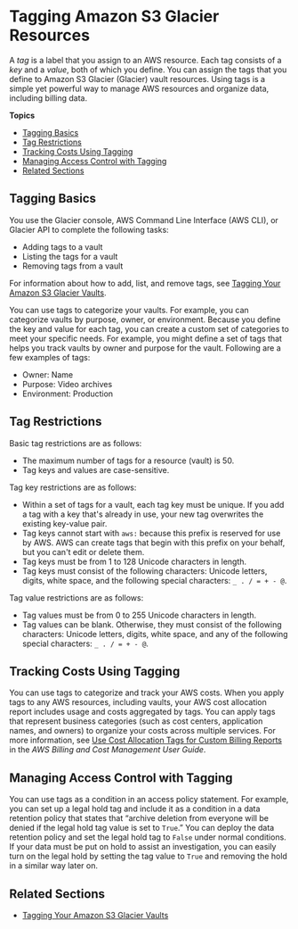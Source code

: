 # Tagging Amazon S3 Glacier Resources<a name="tagging"></a>

A *tag* is a label that you assign to an AWS resource\. Each tag consists of a *key* and a *value*, both of which you define\. You can assign the tags that you define to Amazon S3 Glacier \(Glacier\) vault resources\. Using tags is a simple yet powerful way to manage AWS resources and organize data, including billing data\. 

**Topics**
+ [Tagging Basics](#tagging-basics)
+ [Tag Restrictions](#tagging-restrictions)
+ [Tracking Costs Using Tagging](#tagging-billing)
+ [Managing Access Control with Tagging](#tagging-access-control)
+ [Related Sections](#related-sections-tagging)

## Tagging Basics<a name="tagging-basics"></a>

You use the Glacier console, AWS Command Line Interface \(AWS CLI\), or Glacier API to complete the following tasks:
+ Adding tags to a vault
+ Listing the tags for a vault
+ Removing tags from a vault

For information about how to add, list, and remove tags, see [Tagging Your Amazon S3 Glacier Vaults](tagging-vaults.md)\.

You can use tags to categorize your vaults\. For example, you can categorize vaults by purpose, owner, or environment\. Because you define the key and value for each tag, you can create a custom set of categories to meet your specific needs\. For example, you might define a set of tags that helps you track vaults by owner and purpose for the vault\. Following are a few examples of tags:
+ Owner: Name
+ Purpose: Video archives 
+ Environment: Production 

## Tag Restrictions<a name="tagging-restrictions"></a>

Basic tag restrictions are as follows:
+ The maximum number of tags for a resource \(vault\) is 50\.
+ Tag keys and values are case\-sensitive\.

Tag key restrictions are as follows:
+ Within a set of tags for a vault, each tag key must be unique\. If you add a tag with a key that's already in use, your new tag overwrites the existing key\-value pair\. 
+ Tag keys cannot start with `aws:` because this prefix is reserved for use by AWS\. AWS can create tags that begin with this prefix on your behalf, but you can't edit or delete them\.
+ Tag keys must be from 1 to 128 Unicode characters in length\.
+ Tag keys must consist of the following characters: Unicode letters, digits, white space, and the following special characters: `_ . / = + - @`\.

Tag value restrictions are as follows:
+ Tag values must be from 0 to 255 Unicode characters in length\.
+ Tag values can be blank\. Otherwise, they must consist of the following characters: Unicode letters, digits, white space, and any of the following special characters: `_ . / = + - @`\.

## Tracking Costs Using Tagging<a name="tagging-billing"></a>

You can use tags to categorize and track your AWS costs\. When you apply tags to any AWS resources, including vaults, your AWS cost allocation report includes usage and costs aggregated by tags\. You can apply tags that represent business categories \(such as cost centers, application names, and owners\) to organize your costs across multiple services\. For more information, see [Use Cost Allocation Tags for Custom Billing Reports](https://docs.aws.amazon.com/awsaccountbilling/latest/aboutv2/cost-alloc-tags.html) in the *AWS Billing and Cost Management User Guide*\.

## Managing Access Control with Tagging<a name="tagging-access-control"></a>

You can use tags as a condition in an access policy statement\. For example, you can set up a legal hold tag and include it as a condition in a data retention policy that states that “archive deletion from everyone will be denied if the legal hold tag value is set to `True`\.” You can deploy the data retention policy and set the legal hold tag to `False` under normal conditions\. If your data must be put on hold to assist an investigation, you can easily turn on the legal hold by setting the tag value to `True` and removing the hold in a similar way later on\. 

## Related Sections<a name="related-sections-tagging"></a>
+ [Tagging Your Amazon S3 Glacier Vaults](tagging-vaults.md)